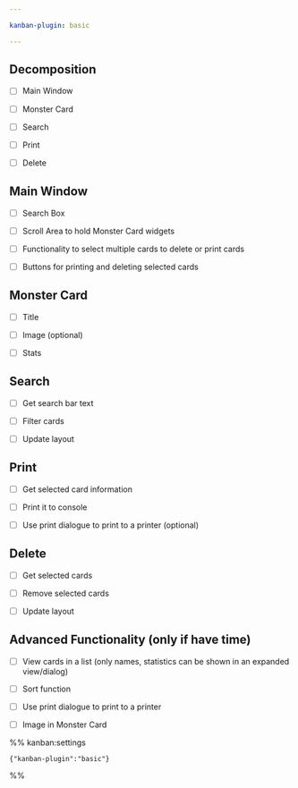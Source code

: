 ```yaml
---

kanban-plugin: basic

---
```


## Decomposition

- [ ] Main Window
- [ ] Monster Card
- [ ] Search
- [ ] Print
- [ ] Delete


## Main Window

- [ ] Search Box
- [ ] Scroll Area to hold Monster Card widgets
- [ ] Functionality to select multiple cards to delete or print cards
- [ ] Buttons for printing and deleting selected cards


## Monster Card

- [ ] Title
- [ ] Image (optional)
- [ ] Stats


## Search

- [ ] Get search bar text
- [ ] Filter cards
- [ ] Update layout


## Print

- [ ] Get selected card information
- [ ] Print it to console
- [ ] Use print dialogue to print to a printer (optional)


## Delete

- [ ] Get selected cards
- [ ] Remove selected cards
- [ ] Update layout


## Advanced Functionality (only if have time)

- [ ] View cards in a list (only names, statistics can be shown in an expanded view/dialog)
- [ ] Sort function
- [ ] Use print dialogue to print to a printer
- [ ] Image in Monster Card




%% kanban:settings
```
{"kanban-plugin":"basic"}
```
%%